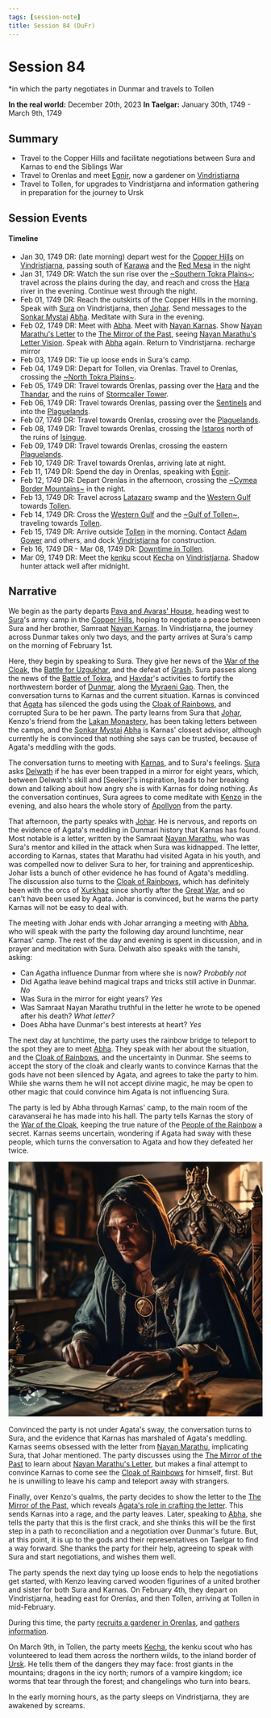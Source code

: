 ```yaml
---
tags: [session-note]
title: Session 84 (DuFr)
---
```

# Session 84
*in which the party negotiates in Dunmar and travels to Tollen

**In the real world:** December 20th, 2023
**In Taelgar:** January 30th, 1749 - March 9th, 1749
## Summary

- Travel to the Copper Hills and facilitate negotiations between Sura and Karnas to end the Siblings War
- Travel to Orenlas and meet [Egnir](<../../../people/elves/egnir.md>), now a gardener on [Vindristjarna](<../../../things/ships/vindristjarna.md>)
- Travel to Tollen, for upgrades to Vindristjarna and information gathering in preparation for the journey to Ursk
## Session Events
#### Timeline 

- Jan 30, 1749 DR: (late morning) depart west for the [Copper Hills](<../../../gazetteer/greater-dunmar/darba-highlands/copper-hills.md>) on [Vindristjarna](<../../../things/ships/vindristjarna.md>), passing south of [Karawa](<../../../gazetteer/greater-dunmar/realms/dunmar/eastern-dunmar/karawa.md>) and the [Red Mesa](<../../../gazetteer/greater-dunmar/realms/dunmar/eastern-dunmar/red-mesa.md>) in the night
- Jan 31, 1749 DR: Watch the sun rise over the  [~Southern Tokra Plains~](<../../../gazetteer/greater-dunmar/dunmari-basin/southern-tokra-plains.md>); travel across the plains during the day, and reach and cross the [Hara](<../../../gazetteer/greater-dunmar/rivers/hara-watershed/hara.md>) river in the evening. Continue west through the night.
- Feb 01, 1749 DR:  Reach the outskirts of the Copper Hills in the morning. Speak with [Sura](<../../../people/dunmari/sura.md>) on Vindristjarna, then [Johar](<../../../people/dunmari/johar.md>). Send messages to the [Sonkar Mystai](<../../../groups/dunmari-mystery-cults/sonkar-mystai.md>) [Abha](<../../../people/dunmari/abha.md>). Meditate with Sura in the evening. 
- Feb 02, 1749 DR: Meet with [Abha](<../../../people/dunmari/abha.md>). Meet with [Nayan Karnas](<../../../people/dunmari/nayan-karnas.md>). Show [Nayan Marathu's Letter](<../letters-notes-and-tales/nayan-marathu-s-letter.md>) to the [The Mirror of the Past](<../treasure/treasure-from-stormcaller-tower/the-mirror-of-the-past.md>), seeing [Nayan Marathu's Letter Vision](<../mirror-visions/nayan-marathu-s-letter-vision.md>). Speak with [Abha](<../../../people/dunmari/abha.md>) again. Return to Vindristjarna. recharge mirror
- Feb 03, 1749 DR: Tie up loose ends in Sura's camp. 
- Feb 04, 1749 DR: Depart for Tollen, via Orenlas. Travel to Orenlas, crossing the [~North Tokra Plains~](<../../../gazetteer/greater-dunmar/dunmari-basin/north-tokra-plains.md>). 
- Feb 05, 1749 DR: Travel towards Orenlas, passing over the [Hara](<../../../gazetteer/greater-dunmar/rivers/hara-watershed/hara.md>) and the [Thandar](<../../../gazetteer/greater-dunmar/rivers/hara-watershed/thandar.md>), and the ruins of [Stormcaller Tower](<../../../gazetteer/greater-dunmar/dunmari-basin/stormcaller-tower.md>).  
- Feb 06, 1749 DR: Travel towards Orenlas, passing over the [Sentinels](<../../../gazetteer/sentinel-range/sentinel-range.md>) and into the [Plaguelands](<../../../gazetteer/istaros-watershed/plaguelands.md>). 
- Feb 07, 1749 DR: Travel towards Orenlas, crossing over the [Plaguelands](<../../../gazetteer/istaros-watershed/plaguelands.md>). 
- Feb 08, 1749 DR: Travel towards Orenlas, crossing the [Istaros](<../../../gazetteer/istaros-watershed/rivers/istaros.md>) north of the ruins of [Isingue](<../../../gazetteer/istaros-watershed/isingue.md>). 
- Feb 09, 1749 DR: Travel towards Orenlas, crossing the eastern [Plaguelands](<../../../gazetteer/istaros-watershed/plaguelands.md>). 
- Feb 10, 1749 DR: Travel towards Orenlas, arriving late at night. 
- Feb 11, 1749 DR: Spend the day in Orenlas, speaking with [Egnir](<../../../people/elves/egnir.md>). 
- Feb 12, 1749 DR: Depart Orenlas in the afternoon, crossing the [~Cymea Border Mountains~](<../../../gazetteer/western-green-sea/cymea-border-mountains.md>) in the night. 
- Feb 13, 1749 DR: Travel across [Latazaro](<../../../gazetteer/western-green-sea/cymea/latazaro.md>) swamp and the [Western Gulf](<../../../gazetteer/western-green-sea/western-gulf.md>) towards [Tollen](<../../../gazetteer/western-green-sea/tollen/tollen.md>).
- Feb 14, 1749 DR: Cross the [Western Gulf](<../../../gazetteer/western-green-sea/western-gulf.md>) and the [~Gulf of Tollen~](<../../../gazetteer/western-green-sea/gulf-of-tollen.md>), traveling towards [Tollen](<../../../gazetteer/western-green-sea/tollen/tollen.md>).
- Feb 15, 1749 DR: Arrive outside [Tollen](<../../../gazetteer/western-green-sea/tollen/tollen.md>) in the morning. Contact [Adam Gower](<../../../people/tollenders/adam-gower.md>) and others, and dock [Vindristjarna](<../../../things/ships/vindristjarna.md>) for construction.
- Feb 16, 1749 DR - Mar 08, 1749 DR: [Downtime in Tollen](<./session-84-85-interlude-dufr.md>).
- Mar 09, 1749 DR: Meet the [kenku](<../../../species/unusual-species/kenku/kenku.md>) scout [Kecha](<../../../people/other-nonhumans/kecha.md>) on [Vindristjarna](<../../../things/ships/vindristjarna.md>). Shadow hunter attack well after midnight. 
## Narrative

We begin as the party departs [Pava and Avaras' House](<../../../gazetteer/greater-dunmar/dunmari-basin/pava-and-avaras-house.md>), heading west to [Sura](<../../../people/dunmari/sura.md>)'s army camp in the [Copper Hills](<../../../gazetteer/greater-dunmar/darba-highlands/copper-hills.md>), hoping to negotiate a peace between Sura and her brother, Samraat [Nayan Karnas](<../../../people/dunmari/nayan-karnas.md>). In Vindristjarna, the journey across Dunmar takes only two days, and the party arrives at Sura's camp on the morning of February 1st.

Here, they begin by speaking to Sura. They give her news of the [War of the Cloak](<../../../events/1700s/war-of-the-cloak.md>), the [Battle for Uzgukhar](<../../../events/1700s/1749/battle-for-uzgukhar.md>), and the defeat of [Grash](<../../../people/other-nonhumans/grash.md>). Sura passes along the news of the [Battle of Tokra](<../../../events/1700s/1748/12/battle-of-tokra.md>), and [Havdar](<../../../people/dunmari/havdar.md>)'s activities to fortify the northwestern border of [Dunmar](<../../../gazetteer/greater-dunmar/realms/dunmar/dunmar.md>), along the [Myraeni Gap](<../../../gazetteer/greater-dunmar/myraeni-gap.md>). Then, the conversation turns to Karnas and the current situation. Karnas is convinced that [Agata](<../../../people/fey/agata.md>) has silenced the gods using the [Cloak of Rainbows](<../../../things/artifacts-of-power/cloak-of-rainbows.md>), and corrupted Sura to be her pawn. The party learns from Sura that [Johar](<../../../people/dunmari/johar.md>), Kenzo's friend from the [Lakan Monastery](<../../../gazetteer/greater-dunmar/realms/dunmar/central-dunmar/tokra/lakan-monastery.md>), has been taking letters between the camps, and the [Sonkar Mystai](<../../../groups/dunmari-mystery-cults/sonkar-mystai.md>) [Abha](<../../../people/dunmari/abha.md>) is Karnas' closest advisor, although currently he is convinced that nothing she says can be trusted, because of Agata's meddling with the gods. 

The conversation turns to meeting with [Karnas](<../../../people/dunmari/nayan-karnas.md>), and to Sura's feelings. [Sura](<../../../people/dunmari/sura.md>) asks [Delwath](<../../../people/pcs/dunmar-fellowship/delwath.md>) if he has ever been trapped in a mirror for eight years, which, between Delwath's skill and [Seeker]'s inspiration, leads to her breaking down and talking about how angry she is with Karnas for doing nothing. As the conversation continues, Sura agrees to come meditate with [Kenzo](<../../../people/pcs/dunmar-fellowship/kenzo.md>) in the evening, and also hears the whole story of [Apollyon](<../../../people/historical-figures/drankorian-emperors/apollyon.md>) from the party. 

That afternoon, the party speaks with [Johar](<../../../people/dunmari/johar.md>). He is nervous, and reports on the evidence of Agata's meddling in Dunmari history that Karnas has found. Most notable is a letter, written by the Samraat [Nayan Marathu](<../../../people/historical-figures/dunmari-rulers/nayan-marathu.md>), who was Sura's mentor and killed in the attack when Sura was kidnapped. The letter, according to Karnas, states that Marathu had visited Agata in his youth, and was compelled now to deliver Sura to her, for training and apprenticeship. Johar lists a bunch of other evidence he has found of Agata's meddling. The discussion also turns to the [Cloak of Rainbows](<../../../things/artifacts-of-power/cloak-of-rainbows.md>), which has definitely been with the orcs of [Xurkhaz](<../../../gazetteer/istaros-watershed/xurkhaz/xurkhaz.md>) since shortly after the [Great War](<../../../events/1500s/great-war.md>), and so can't have been used by Agata. Johar is convinced, but he warns the party Karnas will not be easy to deal with. 

The meeting with Johar ends with Johar arranging a meeting with [Abha](<../../../people/dunmari/abha.md>), who will speak with the party the following day around lunchtime, near Karnas' camp. The rest of the day and evening is spent in discussion, and in prayer and meditation with Sura. Delwath also speaks with the tanshi, asking:
- Can Agatha influence Dunmar from where she is now? *Probably not*
- Did Agatha leave behind magical traps and tricks still active in Dunmar. *No*
- Was Sura in the mirror for eight years? *Yes*
- Was Samraat Nayan Marathu truthful in the letter he wrote to be opened after his death? *What letter?*
- Does Abha have Dunmar's best interests at heart? *Yes*

The next day at lunchtime, the party uses the rainbow bridge to teleport to the spot they are to meet [Abha](<../../../people/dunmari/abha.md>). They speak with her about the situation, and the [Cloak of Rainbows](<../../../things/artifacts-of-power/cloak-of-rainbows.md>), and the uncertainty in Dunmar. She seems to accept the story of the cloak and clearly wants to convince Karnas that the gods have not been silenced by Agata, and agrees to take the party to him. While she warns them he will not accept divine magic, he may be open to other magic that could convince him Agata is not influencing Sura.

The party is led by Abha through Karnas' camp, to the main room of the caravanserai he has made into his hall. The party tells Karnas the story of the [War of the Cloak](<../../../events/1700s/war-of-the-cloak.md>), keeping the true nature of the [People of the Rainbow](<../../../groups/orc-hordes/people-of-the-rainbow.md>) a secret. Karnas seems uncertain, wondering if Agata had sway with these people, which turns the conversation to Agata and how they defeated her twice. 

![Karnas Portrait](../../../assets/karnas-portrait.jpeg)

Convinced the party is not under Agata's sway, the conversation turns to Sura, and the evidence that Karnas has marshaled of Agata's meddling. Karnas seems obsessed with the letter from [Nayan Marathu](<../../../people/historical-figures/dunmari-rulers/nayan-marathu.md>), implicating Sura, that Johar mentioned. The party discusses using the [The Mirror of the Past](<../treasure/treasure-from-stormcaller-tower/the-mirror-of-the-past.md>) to learn about [Nayan Marathu's Letter](<../letters-notes-and-tales/nayan-marathu-s-letter.md>), but makes a final attempt to convince Karnas to come see the [Cloak of Rainbows](<../../../things/artifacts-of-power/cloak-of-rainbows.md>) for himself, first. But he is unwilling to leave his camp and teleport away with strangers. 

Finally, over Kenzo's qualms, the party decides to show the letter to the [The Mirror of the Past](<../treasure/treasure-from-stormcaller-tower/the-mirror-of-the-past.md>), which reveals [Agata's role in crafting the letter](<../mirror-visions/nayan-marathu-s-letter-vision.md>). This sends Karnas into a rage, and the party leaves. Later, speaking to [Abha](<../../../people/dunmari/abha.md>), she tells the party that this is the first crack, and she thinks this will be the first step in a path to reconciliation and a negotiation over Dunmar's future. But, at this point, it is up to the gods and their representatives on Taelgar to find a way forward. She thanks the party for their help, agreeing to speak with Sura and start negotiations, and wishes them well. 

The party spends the next day tying up loose ends to help the negotiations get started, with Kenzo leaving carved wooden figurines of a united brother and sister for both Sura and Karnas. On February 4th, they depart on Vindristjarna, heading east for Orenlas, and then Tollen, arriving at Tollen in mid-February. 

During this time, the party [recruits a gardener in Orenlas](<./session-85x-flashback-dufr.md>), and [gathers information](<./session-84-85-interlude-dufr.md>). 

On March 9th, in Tollen, the party meets [Kecha](<../../../people/other-nonhumans/kecha.md>), the kenku scout who has volunteered to lead them across the northern wilds, to the inland border of [Ursk](<../../../gazetteer/northern-green-sea/ursk.md>). He tells them of the dangers they may face: frost giants in the mountains; dragons in the icy north; rumors of a vampire kingdom; ice worms that tear through the forest; and changelings who turn into bears. 

In the early morning hours, as the party sleeps on Vindristjarna, they are awakened by screams. 